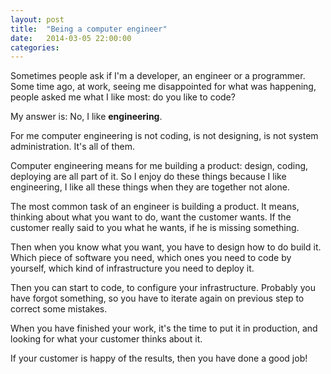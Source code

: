 ```yaml
---
layout: post
title:  "Being a computer engineer"
date:   2014-03-05 22:00:00
categories: 
---
```


Sometimes people ask if I'm a developer, an engineer or a programmer. Some time ago, at work, seeing me disappointed for what was happening, people asked me what I like most: do you like to code?

My answer is: No, I like **engineering**.

For me computer engineering is not coding, is not designing, is not system administration. It's all of them.

Computer engineering means for me building a product: design, coding, deploying are all part of it. So I enjoy do these things because I like engineering, I like all these things when they are together not alone.

The most common task of an engineer is building a product. It means, thinking about what you want to do, want the customer wants. If the customer really said to you what he wants, if he is missing something.

Then when you know what you want, you have to design how to do build it. Which piece of software you need, which ones you need to code by yourself, which kind of infrastructure you need to deploy it.

Then you can start to code, to configure your infrastructure. Probably you have forgot something, so you have to iterate again on previous step to correct some mistakes.

When you have finished your work, it's the time to put it in production, and looking for what your customer thinks about it.

If your customer is happy of the results, then you have done a good job!